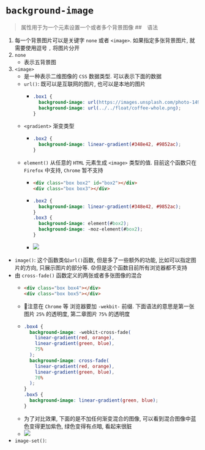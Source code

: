 # `background-image`
> 属性用于为一个元素设置一个或者多个背景图像
##　语法
1. 每一个背景图片可以是关键字 `none` 或者 `<image>`. 如果指定多张背景图片, 就需要使用逗号 `,` 将图片分开
2. `none`
    - 表示五背景图
3. `<image>`
    - 是一种表示二维图像的 `CSS` 数据类型. 可以表示下面的数据
    - `url()`: 既可以是互联网的图片, 也可以是本地的图片
      - ```css
        .box1 {
          background-image: url(https://images.unsplash.com/photo-1490750967868-88aa4486c946?ixlib=rb-1.2.1&ixid=MnwxMjA3fDB8MHxzZWFyY2h8Nnx8Zmxvd2VyfGVufDB8fDB8fA%3D%3D&auto=format&fit=crop&w=500&q=60);
          background-image: url(../../float/coffee-whole.png);
        }
    - `<gradient>` 渐变类型
      - ```css
        .box2 {
          background-image: linear-gradient(#348e42, #9852ac);
        }
    - `element()` 从任意的 `HTML` 元素生成 `<image>` 类型的值. 目前这个函数只在 `Firefox` 中支持, `Chrome` 暂不支持
      - ```html
        <div class="box box2" id="box2"></div>
        <div class="box box3"></div>
      - ```css
        .box2 {
          background-image: linear-gradient(#348e42, #9852ac);
        }
        .box3 {
          background-image: element(#box2);
          background-image: -moz-element(#box2);
        }
      - ![](../../image/Snipaste_2022-02-27_22-00-57.png)
  - `image()`: 这个函数类似`url()`函数, 但是多了一些额外的功能, 比如可以指定图片的方向, 只展示图片的部分等. 😟但是这个函数目前所有浏览器都不支持
  - 由 `cross-fade()` 函数定义的两张或者多张图像的混合
    - ```html
      <div class="box box4"></div>
      <div class="box box5"></div>
    - 📕注意在 `Chrome` 等 浏览器要加 `-wekbit-` 前缀. 下面语法的意思是第一张图片 `25%` 的透明度, 第二章图片 `75%` 的透明度
    - ```css
      .box4 {
        background-image: -webkit-cross-fade(
          linear-gradient(red, orange),
          linear-gradient(green, blue),
          75%
        );
        background-image: cross-fade(
          linear-gradient(red, orange),
          linear-gradient(green, blue),
          70%
        );
      }
      .box5 {
        background-image: linear-gradient(green, blue);
      }
    - 为了对比效果, 下面的是不加任何渐变混合的图像, 可以看到混合图像中蓝色变得更加紫色, 绿色变得有点暗, 看起来很脏
    - ![](../../image/Snipaste_2022-02-28_22-31-49.png)
  - `image-set()`: 